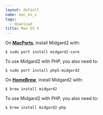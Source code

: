 ```yaml
---
layout: default
name: mac_os_x
tags: 
  - download
title: Max OS X
---
```

On **[MacPorts](http://www.macports.org/)**, install Midgard2 with:

    $ sudo port install midgard2-core

To use Midgard2 with PHP, you also need to:

    $ sudo port install php5-midgard2
    
On **[HomeBrew](http://mxcl.github.com/homebrew/)**, install Midgard2 with:

    $ brew install midgard2
    
To use Midgard2 with PHP, you also need to:

    $ brew install midgard2-php
